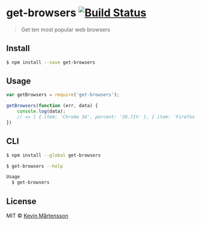 # get-browsers [![Build Status](https://travis-ci.org/kevva/get-browsers.svg?branch=master)](https://travis-ci.org/kevva/get-browsers)

> Get ten most popular web browsers

## Install

```bash
$ npm install --save get-browsers
```

## Usage

```js
var getBrowsers = require('get-browsers');

getBrowsers(function (err, data) {
    console.log(data);
    // => [ { item: 'Chrome 34', percent: '20.71%' }, { item: 'Firefox 28', percent: '13.04%' }, ... ]
})
```

## CLI

```bash
$ npm install --global get-browsers
```

```bash
$ get-browsers --help

Usage
  $ get-browsers
```

## License

MIT © [Kevin Mårtensson](https://github.com/kevva)

